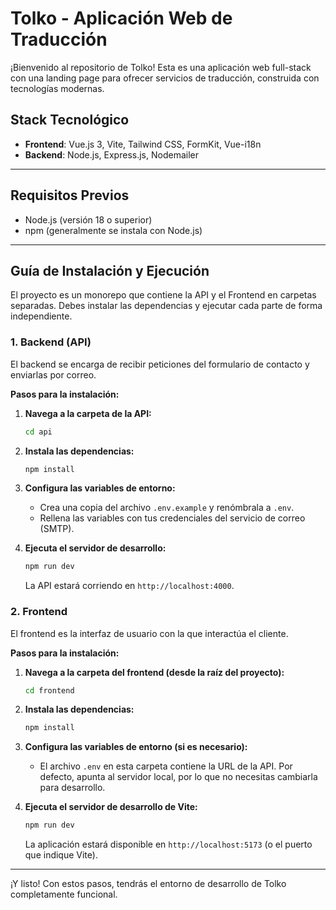 # Tolko - Aplicación Web de Traducción

¡Bienvenido al repositorio de Tolko! Esta es una aplicación web full-stack con una landing page para ofrecer servicios de traducción, construida con tecnologías modernas.

## Stack Tecnológico

- **Frontend**: Vue.js 3, Vite, Tailwind CSS, FormKit, Vue-i18n
- **Backend**: Node.js, Express.js, Nodemailer

---

## Requisitos Previos

- Node.js (versión 18 o superior)
- npm (generalmente se instala con Node.js)

---

## Guía de Instalación y Ejecución

El proyecto es un monorepo que contiene la API y el Frontend en carpetas separadas. Debes instalar las dependencias y ejecutar cada parte de forma independiente.

### 1. Backend (API)

El backend se encarga de recibir peticiones del formulario de contacto y enviarlas por correo.

**Pasos para la instalación:**

1.  **Navega a la carpeta de la API:**

    ```bash
    cd api
    ```

2.  **Instala las dependencias:**

    ```bash
    npm install
    ```

3.  **Configura las variables de entorno:**

    - Crea una copia del archivo `.env.example` y renómbrala a `.env`.
    - Rellena las variables con tus credenciales del servicio de correo (SMTP).

4.  **Ejecuta el servidor de desarrollo:**
    ```bash
    npm run dev
    ```
    La API estará corriendo en `http://localhost:4000`.

### 2. Frontend

El frontend es la interfaz de usuario con la que interactúa el cliente.

**Pasos para la instalación:**

1.  **Navega a la carpeta del frontend (desde la raíz del proyecto):**

    ```bash
    cd frontend
    ```

2.  **Instala las dependencias:**

    ```bash
    npm install
    ```

3.  **Configura las variables de entorno (si es necesario):**

    - El archivo `.env` en esta carpeta contiene la URL de la API. Por defecto, apunta al servidor local, por lo que no necesitas cambiarla para desarrollo.

4.  **Ejecuta el servidor de desarrollo de Vite:**
    ```bash
    npm run dev
    ```
    La aplicación estará disponible en `http://localhost:5173` (o el puerto que indique Vite).

---

¡Y listo! Con estos pasos, tendrás el entorno de desarrollo de Tolko completamente funcional.
